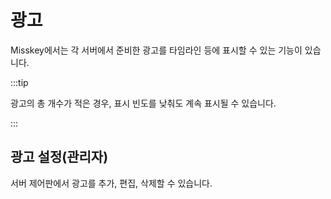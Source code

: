 # 광고

Misskey에서는 각 서버에서 준비한 광고를 타임라인 등에 표시할 수 있는 기능이 있습니다.

:::tip

광고의 총 개수가 적은 경우, 표시 빈도를 낮춰도 계속 표시될 수 있습니다.

:::

## 광고 설정(관리자)

서버 제어판에서 광고를 추가, 편집, 삭제할 수 있습니다.
